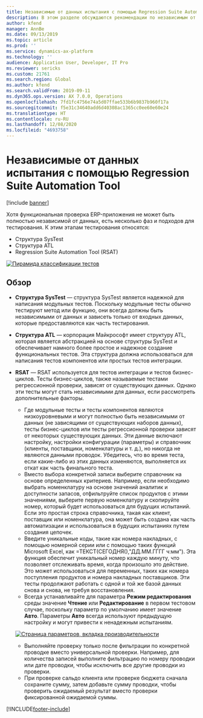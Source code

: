 ```yaml
---
title: Независимые от данных испытания с помощью Regression Suite Automation Tool
description: В этом разделе обсуждаются рекомендации по независимым от данных испытаниям с помощью Regression Suite Automation Tool.
author: kfend
manager: AnnBe
ms.date: 09/13/2019
ms.topic: article
ms.prod: ''
ms.service: dynamics-ax-platform
ms.technology: ''
audience: Application User, Developer, IT Pro
ms.reviewer: sericks
ms.custom: 21761
ms.search.region: Global
ms.author: kfend
ms.search.validFrom: 2019-09-11
ms.dyn365.ops.version: AX 7.0.0, Operations
ms.openlocfilehash: 7fd1fc4756e74a5d07ffae533b6b9837b960f17a
ms.sourcegitcommit: f5e31c34640add6d40308ac1365cc0ee60e60e24
ms.translationtype: HT
ms.contentlocale: ru-RU
ms.lasthandoff: 12/08/2020
ms.locfileid: "4693758"
---
```

# <a name="data-agnostic-testing-using-the-regression-suite-automation-tool"></a>Независимые от данных испытания с помощью Regression Suite Automation Tool

[!include [banner](../includes/banner.md)]

Хотя функциональная проверка ERP-приложения не может быть полностью независимой от данных, есть несколько фаз и подходов для тестирования. К этим этапам тестирования относятся:  

- Структура SysTest
- Структура ATL
- Regression Suite Automation Tool (RSAT)

[![Пирамида классификации тестов](./media/rsat-data-agnostic-testing-01.PNG)](./media/rsat-data-agnostic-testing-01.PNG)

## <a name="overview"></a>Обзор
-   **Структура SysTest** — структура SysTest является надежной для написания модульных тестов. Поскольку модульные тесты обычно тестируют метод или функцию, они всегда должны быть независимыми от данных и зависеть только от входных данных, которые предоставляются как часть тестирования.
-   **Структура ATL** — корпорация Майкрософт имеет структуру ATL, которая является абстракцией на основе структуры SysTest и обеспечивает намного более простое и надежное создание функциональных тестов. Эта структура должна использоваться для написания тестов компонентов или простых тестов интеграции.
-   **RSAT** — RSAT используется для тестов интеграции и тестов бизнес-циклов. Тесты бизнес-циклов, также называемые тестами регрессионной проверки, зависят от существующих данных. Однако эти тесты могут стать независимыми для данных, если рассмотреть дополнительные факторы. 

    - Где модульные тесты и тесты компонентов являются низкоуровневыми и могут полностью быть независимыми от данных (не зависящими от существующих наборов данных), тесты бизнес-циклов или тесты регрессионной проверки зависят от некоторых существующих данных. Эти данные включают настройку, настройки конфигурации (параметры) и справочник (клиенты, поставщики, номенклатуры и т. д.), но никогда не являются данными проводок. Убедитесь, что во время теста, если какие-либо из этих данных изменяются, выполняется их откат как часть финального теста.
    - Вместо выбора конкретной записи выберите справочник на основе определенных критериев. Например, если необходимо выбрать номенклатуру на основе значений аналитик и доступности запасов, отфильтруйте список продуктов с этими значениями, выберите первую номенклатуру и скопируйте номер, который будет использоваться для будущих испытаний. Если это простая строка справочника, такая как клиент, поставщик или номенклатура, она может быть создана как часть автоматизации и использоваться в будущих испытаниях путем создания цепочек. 
    - Введите уникальные коды, такие как номера накладных, с помощью номерной серии или с помощью таких функций Microsoft Excel, как =ТЕКСТ(СЕГОДНЯ(),"ДД.ММ.ГГГГ ч:мм"). Эта функция обеспечит уникальный номер каждую минуту, что позволяет отслеживать время, когда произошло это действие. Это может использоваться для переменных, таких как номера поступления продуктов и номера накладных поставщиков. Эти тесты продолжают работать с одной и той же базой данных снова и снова, не требуя восстановления.
    - Всегда устанавливайте для параметра **Режим редактирования** среды значение **Чтение** или **Редактирование** в первом тестовом случае, поскольку параметр по умолчанию имеет значение **Авто**. Параметры **Авто** всегда используют предыдущую настройку и могут привести к ненадежным испытаниям. 
 
    [![Страница параметров, вкладка производительности](./media/rsat-data-agnostic-testing-02.PNG)](./media/rsat-data-agnostic-testing-02.PNG)
 
    - Выполняйте проверку только после фильтрации по конкретной проводке вместо универсальной проверки. Например, для количества записей выполните фильтрацию по номеру проводки или дате проводки, чтобы исключить все другие проводки из проверки. 
    - При проверке сальдо клиента или проверке бюджета сначала сохраните сумму, затем добавьте сумму проводки, чтобы проверить ожидаемый результат вместо проверки фиксированной ожидаемой суммы. 
 


[!INCLUDE[footer-include](../../../includes/footer-banner.md)]